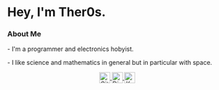 <h1> Hey, I'm Ther0s. </h1>

<h3>About Me</h3>
    <p>- I'm a programmer and electronics hobyist. <br></p>
    <p>- I like science and mathematics in general but in particular with space.</p>
<p align="center">
    <a href="https://github.com/Myoozik">
        <img align="center" src="https://cdn.jsdelivr.net/npm/simple-icons@4.9.0/icons/github.svg" alt="Github" height="25" width="25"/>
    </a>
    <a href="https://discord.com/invite/VS6jP4GDD3">
        <img align="center" src="https://cdn.jsdelivr.net/npm/simple-icons@4.9.0/icons/discord.svg" alt="Discord" height="25" width="25"/>
    </a>
    <a href="https://keybase.io/theros">
        <img align="center" src="https://cdn.jsdelivr.net/npm/simple-icons@4.9.0/icons/keybase.svg" alt="Keybase" height="25" width="25"/>
    </a>
</p>    
